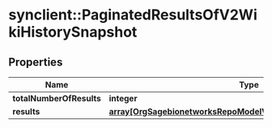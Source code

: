 # synclient::PaginatedResultsOfV2WikiHistorySnapshot


## Properties
Name | Type | Description | Notes
------------ | ------------- | ------------- | -------------
**totalNumberOfResults** | **integer** |  | [optional] 
**results** | [**array[OrgSagebionetworksRepoModelV2WikiV2WikiHistorySnapshot]**](org.sagebionetworks.repo.model.v2.wiki.V2WikiHistorySnapshot.md) |  | [optional] 


